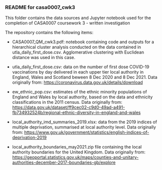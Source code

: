### README for casa0007_cwk3
This folder contains the data sources and Jupyter notebook used for the completion of CASA0007 coursework 3 - written investigation

The repository contains the following items:
- CASA0007_QM_cwk3.pdf: notebook containing code and outputs for a hierarchical cluster analysis conducted on the data contained in utla_daily_first_dose.csv. Agglomerative clustering with Euclidean distance was used in this case.

- utla_daily_first_dose.csv: data on the number of first dose COVID-19 vaccinations by day delivered in each upper tier local authority in England, Wales and Scotland beween 8 Dec 2020 and 8 Dec 2021. Data originally from: https://coronavirus.data.gov.uk/details/download

- ew_ethnic_pop.csv: estimates of the ethnic minority populations of England and Wales by local authority, based on the data and ethnicity classifications in the 2011 census. Data originally from: https://data.gov.uk/dataset/ff9cec02-c9d0-49ad-a491-fb734932524b/regional-ethnic-diversity-in-england-and-wales

- local_authority_imd_summaries_2019.xlsx: data from the 2019 indices of multiple deprivation, summarised at local authority level. Data originally from: https://www.gov.uk/government/statistics/english-indices-of-deprivation-2019

- local_authority_boundaries_may2021.zip file containing the local authority boundaries for the United Kingdom. Data originally from: https://geoportal.statistics.gov.uk/maps/counties-and-unitary-authorities-december-2017-boundaries-gb/explore
